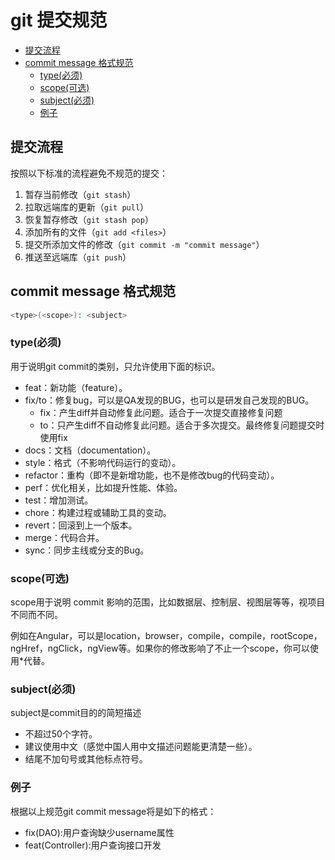 # git 提交规范

* [提交流程](#提交流程)
* [commit message 格式规范](#commit-message-格式规范)
  * [type(必须)](#type必须)
  * [scope(可选)](#scope可选)
  * [subject(必须)](#subject必须)
  * [例子](#例子)

## 提交流程
按照以下标准的流程避免不规范的提交：
1. 暂存当前修改（`git stash`）
2. 拉取远端库的更新（`git pull`）
3. 恢复暂存修改（`git stash pop`）
4. 添加所有的文件（`git add <files>`）
5. 提交所添加文件的修改（`git commit -m "commit message"`）
6. 推送至远端库（`git push`）


## commit message 格式规范
```sh
<type>(<scope>): <subject>
```
### type(必须)
用于说明git commit的类别，只允许使用下面的标识。
- feat：新功能（feature）。
- fix/to：修复bug，可以是QA发现的BUG，也可以是研发自己发现的BUG。
  - fix：产生diff并自动修复此问题。适合于一次提交直接修复问题
  - to：只产生diff不自动修复此问题。适合于多次提交。最终修复问题提交时使用fix
- docs：文档（documentation）。
- style：格式（不影响代码运行的变动）。
- refactor：重构（即不是新增功能，也不是修改bug的代码变动）。
- perf：优化相关，比如提升性能、体验。
- test：增加测试。
- chore：构建过程或辅助工具的变动。
- revert：回滚到上一个版本。
- merge：代码合并。
- sync：同步主线或分支的Bug。

### scope(可选)
scope用于说明 commit 影响的范围，比如数据层、控制层、视图层等等，视项目不同而不同。

例如在Angular，可以是location，browser，compile，compile，rootScope， ngHref，ngClick，ngView等。如果你的修改影响了不止一个scope，你可以使用*代替。

### subject(必须)
subject是commit目的的简短描述
- 不超过50个字符。
- 建议使用中文（感觉中国人用中文描述问题能更清楚一些）。
- 结尾不加句号或其他标点符号。

### 例子
根据以上规范git commit message将是如下的格式：
- fix(DAO):用户查询缺少username属性 
- feat(Controller):用户查询接口开发